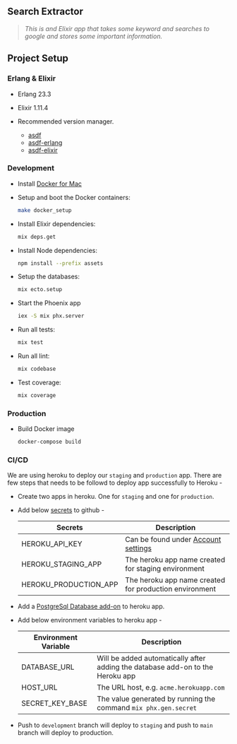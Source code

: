 ## Search Extractor

> *This is and Elixir app that takes some keyword and searches to google and  stores some important information.*

## Project Setup

### Erlang & Elixir

* Erlang 23.3

* Elixir 1.11.4

* Recommended version manager.

  - [asdf](https://github.com/asdf-vm/asdf)
  - [asdf-erlang](https://github.com/asdf-vm/asdf-erlang)
  - [asdf-elixir](https://github.com/asdf-vm/asdf-elixir)

### Development

* Install [Docker for Mac](https://docs.docker.com/docker-for-mac/install/)

* Setup and boot the Docker containers:

  ```sh
  make docker_setup
  ```

* Install Elixir dependencies:

  ```sh
  mix deps.get
  ```

* Install Node dependencies:

  ```sh
  npm install --prefix assets
  ```

* Setup the databases:

  ```sh
  mix ecto.setup
  ```

* Start the Phoenix app

  ```sh
  iex -S mix phx.server
  ```

* Run all tests:

  ```sh
  mix test 
  ```

* Run all lint:

  ```sh
  mix codebase 
  ```
  
* Test coverage:

  ```sh
  mix coverage 
  ```

### Production

* Build Docker image

  ```sh
  docker-compose build
  ```

### CI/CD

We are using heroku to deploy our `staging` and `production` app. There are few steps that needs to be followd to 
deploy app successfully to Heroku - 

- Create two apps in heroku. One for `staging` and one for `production`.
- Add below [secrets](https://docs.github.com/en/actions/reference/encrypted-secrets) to github -
  
  | Secrets                    | Description          |
  | -------------------------- | -------------------- |
  | HEROKU_API_KEY             | Can be found under [Account settings](https://dashboard.heroku.com/account#api-key) |
  | HEROKU_STAGING_APP         | The heroku app name created for staging environment |
  | HEROKU_PRODUCTION_APP      | The heroku app name created for production environment |  

- Add a [PostgreSql Database add-on](https://devcenter.heroku.com/articles/managing-add-ons#using-the-dashboard) to 
heroku app.
- Add below environment variables to heroku app -

  | Environment Variable   | Description          |
  | ---------------------- | -------------------- |
  | DATABASE_URL           | Will be added automatically after adding the database add-on to the Heroku app |
  | HOST_URL               | The URL host, e.g. `acme.herokuapp.com` |
  | SECRET_KEY_BASE        | The value generated by running the command `mix phx.gen.secret` |

- Push to `development` branch will deploy to `staging` and push to `main` branch will deploy to production.

